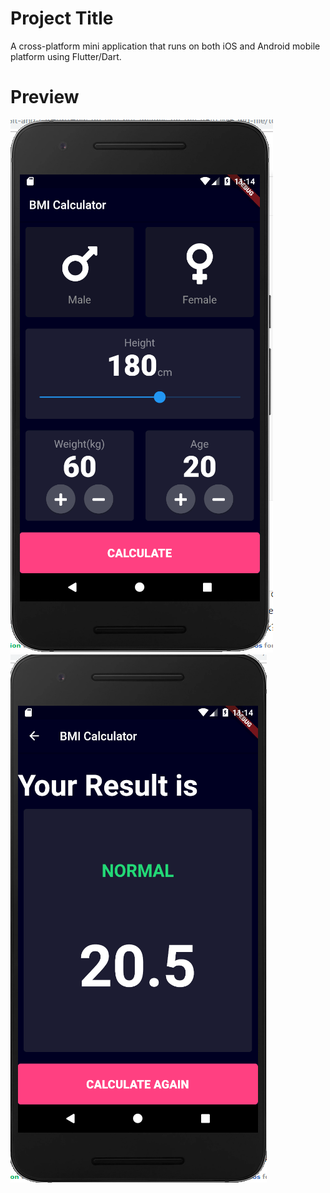 # Project Title

A cross-platform mini application that runs on both iOS and Android mobile platform using Flutter/Dart.

# Preview
![](preview1.png) ![](preview2.png)
